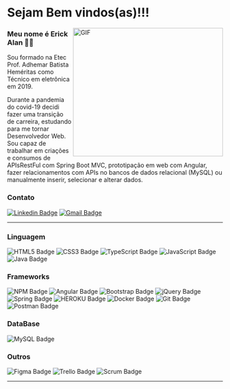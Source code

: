 # Sejam Bem vindos(as)!!!

<img align="right" alt="GIF" src="https://imgur.com/XwcZU9t.gif" width="350" height="300" />

 ### Meu nome é Erick Alan 👨‍💻 

<p> Sou formado na Etec Prof. Adhemar Batista Heméritas como Técnico em eletrônica em 2019. </p>
<p> Durante a pandemia do covid-19 decidi fazer uma transição de carreira, estudando
para me tornar Desenvolvedor Web. Sou capaz de trabalhar em criações e consumos de APIsRestFul com Spring Boot MVC, 
prototipação em web com Angular, fazer relacionamentos com APIs no bancos de dados relacional (MySQL) ou
manualmente inserir, selecionar e alterar dados. </p>

### Contato


 [![Linkedin Badge](https://img.shields.io/badge/-LinkedIn-blue?style=flat-square&logo=Linkedin&logoColor=white&link=link_do_seu_perfil_no_linkedin)](https://www.linkedin.com/in/erick-alan-7bb92b1b4/)
[![Gmail Badge](https://img.shields.io/badge/-Gmail-c14438?style=flat-square&logo=Gmail&logoColor=white&link=mailto:seu_email)](erickalan068@gmail.com)

---

### Linguagem

 ![HTML5 Badge](https://img.shields.io/badge/HTML5-E34F26?style=for-the-badge&logo=html5&logoColor=white)
 ![CSS3 Badge](https://img.shields.io/badge/CSS3-1572B6?style=for-the-badge&logo=css3&logoColor=white)
 ![TypeScript Badge](https://img.shields.io/badge/TypeScript-007ACC?style=for-the-badge&logo=typescript&logoColor=white)
 ![JavaScript Badge](https://img.shields.io/badge/JavaScript-323330?style=for-the-badge&logo=javascript&logoColor=F7DF1E)
 ![Java Badge](https://img.shields.io/badge/Java-ED8B00?style=for-the-badge&logo=java&logoColor=white)

### Frameworks

![NPM Badge](https://img.shields.io/badge/npm-CB3837?style=for-the-badge&logo=npm&logoColor=white)
![Angular Badge](https://img.shields.io/badge/Angular-DD0031?style=for-the-badge&logo=angular&logoColor=white)
![Bootstrap Badge](https://img.shields.io/badge/Bootstrap-563D7C?style=for-the-badge&logo=bootstrap&logoColor=white)
![jQuery Badge](https://img.shields.io/badge/jQuery-0769AD?style=for-the-badge&logo=jquery&logoColor=white)
![Spring Badge](https://img.shields.io/badge/Spring-6DB33F?style=for-the-badge&logo=spring&logoColor=white)
![HEROKU Badge](https://img.shields.io/badge/Heroku-430098?style=for-the-badge&logo=heroku&logoColor=white)
![Docker Badge](https://img.shields.io/badge/Docker-2CA5E0?style=for-the-badge&logo=docker&logoColor=white)
![Git Badge](https://img.shields.io/badge/Git-F05032?style=for-the-badge&logo=git&logoColor=white)
![Postman Badge](https://img.shields.io/badge/Postman-FF6C37?style=for-the-badge&logo=Postman&logoColor=white)
 
 ### DataBase
 
 ![MySQL Badge](https://img.shields.io/badge/MySQL-00000F?style=for-the-badge&logo=mysql&logoColor=white)
 
### Outros

 ![Figma Badge](https://img.shields.io/badge/Figma-F24E1E?style=for-the-badge&logo=figma&logoColor=white)
 ![Trello Badge](https://img.shields.io/badge/Trello-blue?style=for-the-badge&logo=trello&logoColor=white)
 ![Scrum Badge](https://img.shields.io/badge/Scrum-00000F?style=for-the-badge&logo=scrum&logoColor=white)

----










